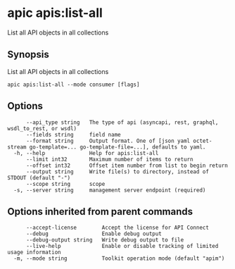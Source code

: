# apic apis:list-all

List all API objects in all collections

## Synopsis

List all API objects in all collections

```
apic apis:list-all --mode consumer [flags]
```

## Options

```
      --api_type string   The type of api (asyncapi, rest, graphql, wsdl_to_rest, or wsdl)
      --fields string     field name
      --format string     Output format. One of [json yaml octet-stream go-template=... go-template-file=...], defaults to yaml.
  -h, --help              Help for apis:list-all
      --limit int32       Maximum number of items to return
      --offset int32      Offset item number from list to begin return
      --output string     Write file(s) to directory, instead of STDOUT (default "-")
      --scope string      scope
  -s, --server string     management server endpoint (required)
```

## Options inherited from parent commands

```
      --accept-license        Accept the license for API Connect
      --debug                 Enable debug output
      --debug-output string   Write debug output to file
      --live-help             Enable or disable tracking of limited usage information
  -m, --mode string           Toolkit operation mode (default "apim")
```
